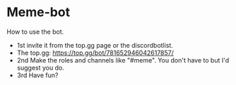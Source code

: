 # Meme-bot

How to use the bot.
- 1st invite it from the top.gg page or the discordbotlist. 
- The top.gg: https://top.gg/bot/781652946042617857/ 
- 2nd Make the roles and channels like "#meme". You don't have to but I'd suggest you do.
- 3rd Have fun? 
